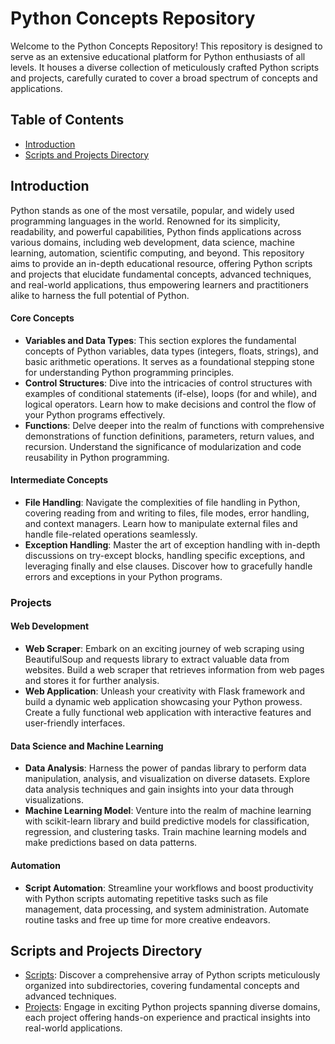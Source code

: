 # Python Concepts Repository

Welcome to the Python Concepts Repository! This repository is designed to serve as an extensive educational platform for Python enthusiasts of all levels. It houses a diverse collection of meticulously crafted Python scripts and projects, carefully curated to cover a broad spectrum of concepts and applications.

## Table of Contents

- [Introduction](#introduction)
- [Scripts and Projects Directory](#scripts-and-projects-directory)

## Introduction

Python stands as one of the most versatile, popular, and widely used programming languages in the world. Renowned for its simplicity, readability, and powerful capabilities, Python finds applications across various domains, including web development, data science, machine learning, automation, scientific computing, and beyond. This repository aims to provide an in-depth educational resource, offering Python scripts and projects that elucidate fundamental concepts, advanced techniques, and real-world applications, thus empowering learners and practitioners alike to harness the full potential of Python.

#### Core Concepts

- **Variables and Data Types**: This section explores the fundamental concepts of Python variables, data types (integers, floats, strings), and basic arithmetic operations. It serves as a foundational stepping stone for understanding Python programming principles.
- **Control Structures**: Dive into the intricacies of control structures with examples of conditional statements (if-else), loops (for and while), and logical operators. Learn how to make decisions and control the flow of your Python programs effectively.
- **Functions**: Delve deeper into the realm of functions with comprehensive demonstrations of function definitions, parameters, return values, and recursion. Understand the significance of modularization and code reusability in Python programming.

#### Intermediate Concepts

- **File Handling**: Navigate the complexities of file handling in Python, covering reading from and writing to files, file modes, error handling, and context managers. Learn how to manipulate external files and handle file-related operations seamlessly.
- **Exception Handling**: Master the art of exception handling with in-depth discussions on try-except blocks, handling specific exceptions, and leveraging finally and else clauses. Discover how to gracefully handle errors and exceptions in your Python programs.

### Projects

#### Web Development

- **Web Scraper**: Embark on an exciting journey of web scraping using BeautifulSoup and requests library to extract valuable data from websites. Build a web scraper that retrieves information from web pages and stores it for further analysis.
- **Web Application**: Unleash your creativity with Flask framework and build a dynamic web application showcasing your Python prowess. Create a fully functional web application with interactive features and user-friendly interfaces.

#### Data Science and Machine Learning

- **Data Analysis**: Harness the power of pandas library to perform data manipulation, analysis, and visualization on diverse datasets. Explore data analysis techniques and gain insights into your data through visualizations.
- **Machine Learning Model**: Venture into the realm of machine learning with scikit-learn library and build predictive models for classification, regression, and clustering tasks. Train machine learning models and make predictions based on data patterns.

#### Automation

- **Script Automation**: Streamline your workflows and boost productivity with Python scripts automating repetitive tasks such as file management, data processing, and system administration. Automate routine tasks and free up time for more creative endeavors.

## Scripts and Projects Directory

- [Scripts](https://github.com/kaushikpatil2911/Python-Projects-and-Scripts/tree/master/Python%20Scripts): Discover a comprehensive array of Python scripts meticulously organized into subdirectories, covering fundamental concepts and advanced techniques.
- [Projects](https://github.com/kaushikpatil2911/Python-Projects-and-Scripts/tree/master/Python%20Projects): Engage in exciting Python projects spanning diverse domains, each project offering hands-on experience and practical insights into real-world applications.
